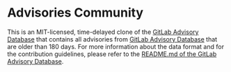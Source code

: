 # Advisories Community

This is an MIT-licensed, time-delayed clone of the [GitLab Advisory Database](https://gitlab.com/gitlab-org/security-products/gemnasium-db) that contains all advisories from [GitLab Advisory Database](https://gitlab.com/gitlab-org/security-products/gemnasium-db) that are older than 180 days. 
For more information about the data format and for the contribution guidelines,
please refer to the [README.md of the GitLab Advisory Database](https://gitlab.com/gitlab-org/security-products/gemnasium-db/-/blob/master/README.md).

